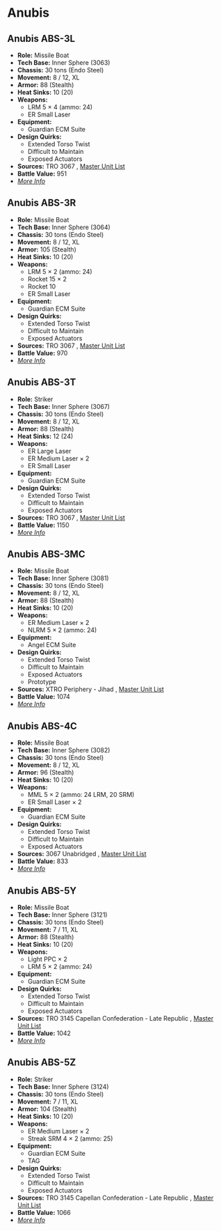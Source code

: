 # Anubis 

## Anubis ABS-3L 

- **Role:** Missile Boat 
- **Tech Base:** Inner Sphere (3063) 
- **Chassis:** 30 tons (Endo Steel) 
- **Movement:** 8 / 12, XL 
- **Armor:** 88 (Stealth) 
- **Heat Sinks:** 10 (20) 
- **Weapons:** 
  - LRM 5 × 4 (ammo: 24) 
  - ER Small Laser 
- **Equipment:** 
  - Guardian ECM Suite 
- **Design Quirks:** 
  - Extended Torso Twist 
  - Difficult to Maintain 
  - Exposed Actuators 
- **Sources:** TRO 3067 , [Master Unit List](http://masterunitlist.info/Unit/Details/3702/anubis-abs-3l) 
- **Battle Value:** 951 
- [*More Info*](anubis/anubis_abs-3l.md) 

## Anubis ABS-3R 

- **Role:** Missile Boat 
- **Tech Base:** Inner Sphere (3064) 
- **Chassis:** 30 tons (Endo Steel) 
- **Movement:** 8 / 12, XL 
- **Armor:** 105 (Stealth) 
- **Heat Sinks:** 10 (20) 
- **Weapons:** 
  - LRM 5 × 2 (ammo: 24) 
  - Rocket 15 × 2 
  - Rocket 10 
  - ER Small Laser 
- **Equipment:** 
  - Guardian ECM Suite 
- **Design Quirks:** 
  - Extended Torso Twist 
  - Difficult to Maintain 
  - Exposed Actuators 
- **Sources:** TRO 3067 , [Master Unit List](http://masterunitlist.info/Unit/Details/3703/anubis-abs-3r) 
- **Battle Value:** 970 
- [*More Info*](anubis/anubis_abs-3r.md) 

## Anubis ABS-3T 

- **Role:** Striker 
- **Tech Base:** Inner Sphere (3067) 
- **Chassis:** 30 tons (Endo Steel) 
- **Movement:** 8 / 12, XL 
- **Armor:** 88 (Stealth) 
- **Heat Sinks:** 12 (24) 
- **Weapons:** 
  - ER Large Laser 
  - ER Medium Laser × 2 
  - ER Small Laser 
- **Equipment:** 
  - Guardian ECM Suite 
- **Design Quirks:** 
  - Extended Torso Twist 
  - Difficult to Maintain 
  - Exposed Actuators 
- **Sources:** TRO 3067 , [Master Unit List](http://masterunitlist.info/Unit/Details/3704/anubis-abs-3t) 
- **Battle Value:** 1150 
- [*More Info*](anubis/anubis_abs-3t.md) 

## Anubis ABS-3MC 

- **Role:** Missile Boat 
- **Tech Base:** Inner Sphere (3081) 
- **Chassis:** 30 tons (Endo Steel) 
- **Movement:** 8 / 12, XL 
- **Armor:** 88 (Stealth) 
- **Heat Sinks:** 10 (20) 
- **Weapons:** 
  - ER Medium Laser × 2 
  - NLRM 5 × 2 (ammo: 24) 
- **Equipment:** 
  - Angel ECM Suite 
- **Design Quirks:** 
  - Extended Torso Twist 
  - Difficult to Maintain 
  - Exposed Actuators 
  - Prototype 
- **Sources:** XTRO Periphery - Jihad , [Master Unit List](http://masterunitlist.info/Unit/Details/5562/anubis-abs-3mc) 
- **Battle Value:** 1074 
- [*More Info*](anubis/anubis_abs-3mc.md) 

## Anubis ABS-4C 

- **Role:** Missile Boat 
- **Tech Base:** Inner Sphere (3082) 
- **Chassis:** 30 tons (Endo Steel) 
- **Movement:** 8 / 12, XL 
- **Armor:** 96 (Stealth) 
- **Heat Sinks:** 10 (20) 
- **Weapons:** 
  - MML 5 × 2 (ammo: 24 LRM, 20 SRM) 
  - ER Small Laser × 2 
- **Equipment:** 
  - Guardian ECM Suite 
- **Design Quirks:** 
  - Extended Torso Twist 
  - Difficult to Maintain 
  - Exposed Actuators 
- **Sources:** 3067 Unabridged , [Master Unit List](http://masterunitlist.info/Unit/Details/5656/anubis-abs-4c) 
- **Battle Value:** 833 
- [*More Info*](anubis/anubis_abs-4c.md) 

## Anubis ABS-5Y 

- **Role:** Missile Boat 
- **Tech Base:** Inner Sphere (3121) 
- **Chassis:** 30 tons (Endo Steel) 
- **Movement:** 7 / 11, XL 
- **Armor:** 88 (Stealth) 
- **Heat Sinks:** 10 (20) 
- **Weapons:** 
  - Light PPC × 2 
  - LRM 5 × 2 (ammo: 24) 
- **Equipment:** 
  - Guardian ECM Suite 
- **Design Quirks:** 
  - Extended Torso Twist 
  - Difficult to Maintain 
  - Exposed Actuators 
- **Sources:** TRO 3145 Capellan Confederation - Late Republic , [Master Unit List](http://masterunitlist.info/Unit/Details/6453/anubis-abs-5y) 
- **Battle Value:** 1042 
- [*More Info*](anubis/anubis_abs-5y.md) 

## Anubis ABS-5Z 

- **Role:** Striker 
- **Tech Base:** Inner Sphere (3124) 
- **Chassis:** 30 tons (Endo Steel) 
- **Movement:** 7 / 11, XL 
- **Armor:** 104 (Stealth) 
- **Heat Sinks:** 10 (20) 
- **Weapons:** 
  - ER Medium Laser × 2 
  - Streak SRM 4 × 2 (ammo: 25) 
- **Equipment:** 
  - Guardian ECM Suite 
  - TAG 
- **Design Quirks:** 
  - Extended Torso Twist 
  - Difficult to Maintain 
  - Exposed Actuators 
- **Sources:** TRO 3145 Capellan Confederation - Late Republic , [Master Unit List](http://masterunitlist.info/Unit/Details/6454/anubis-abs-5z) 
- **Battle Value:** 1066 
- [*More Info*](anubis/anubis_abs-5z.md) 

